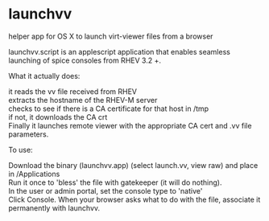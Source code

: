launchvv
========

helper app for OS X to launch virt-viewer files from a browser


launchvv.script is an applescript application that enables seamless launching of spice consoles from RHEV 3.2 +.

What it actually does:
  
it reads the vv file received from RHEV  
extracts the hostname of the RHEV-M server  
checks to see if there is a CA certificate for that host in /tmp  
if not, it downloads the CA crt  
Finally it launches remote viewer with the appropriate CA cert and .vv file parameters.  
  
To use:  
  
Download the binary (launchvv.app) (select launch.vv, view raw) and place in /Applications  
Run it once to 'bless' the file with gatekeeper (it will do nothing).  
In the user or admin portal, set the console type to 'native'  
Click Console.  When your browser asks what to do with the file, associate it permanently with launchvv.  

